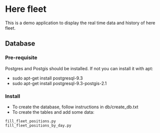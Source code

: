 Here fleet
==========
This is a demo application to display the real time data and history of here fleet.

Database
-------
### Pre-requisite ###
Postgres and Postgis should be installed. If not you can install it with apt: 
* sudo apt-get install postgresql-9.3					
* sudo apt-get install postgresql-9.3-postgis-2.1			

### Install
* To create the database, follow instructions in db/create_db.txt
* To create the tables and add some data:
~~~
fill_fleet_positions.py
fill_fleet_positions_by_day.py
~~~

